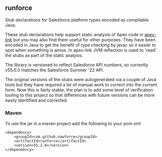 ## runforce

Stub declarations for Salesforce platform types encoded as compilable Java. 

These stub declarations help support static analysis of Apex code in [apex-link](https://github.com/nawforce/apex-link) but you may also find them useful for other purposes. They have been encoded in Java to get the benefit of type checking by javac so it easier to spot when something is amiss. In apex-link JVM reflection is used to 'read' the stubs as part of the static analysis. 

The library is versioned to reflect Salesforce API numbers, so currently v55.0.0 matches the Salesforce Summer '22 API.

The original versions of the stubs were autogenerated via a couple of Java tools but they have required a lot of manual work to correct into the current form. Now this is fairly stable, the plan is to add some level of verification tooling to this project so that differences with future versions can be more easily identified and corrected.  
     
### Maven
To use the jar in a maven project add the following to your pom.xml

    <dependency>
        <groupId>com.github.nawforce</groupId>
        <artifactId>runforce</artifactId>
        <version>55.2.0</version>
    </dependency>

